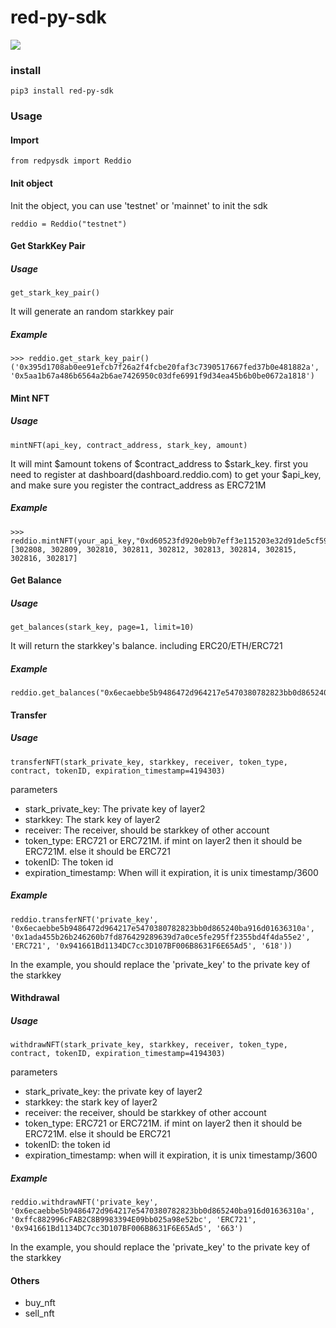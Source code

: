 # red-py-sdk

![](https://img.shields.io/pypi/pyversions/Django.svg)


### install

```
pip3 install red-py-sdk
```

### Usage

#### Import

```
from redpysdk import Reddio
```

#### Init object
Init the object, you can use 'testnet' or 'mainnet' to init the sdk
```
reddio = Reddio("testnet")
```

#### Get StarkKey Pair
##### Usage
```
get_stark_key_pair()
```
It will generate an random starkkey pair

##### Example
```
>>> reddio.get_stark_key_pair()
('0x395d1708ab0ee91efcb7f26a2f4fcbe20faf3c7390517667fed37b0e481882a', '0x5aa1b67a486b6564a2b6ae7426950c03dfe6991f9d34ea45b6b0be0672a1818')
```

#### Mint NFT
##### Usage
```
mintNFT(api_key, contract_address, stark_key, amount)
```
It will mint $amount tokens of $contract_address to $stark_key. first you need to register at dashboard(dashboard.reddio.com) to get your $api_key, and make sure you register the contract_address as ERC721M

##### Example
```
>>> reddio.mintNFT(your_api_key,"0xd60523fd920eb9b7eff3e115203e32d91de5cf59","0x1ccc27877014bc1a81919fc855ebbd1b874603283c9ea93397d970b0704e581","10")
[302808, 302809, 302810, 302811, 302812, 302813, 302814, 302815, 302816, 302817]
```


#### Get Balance

##### Usage

```
get_balances(stark_key, page=1, limit=10)
```
It will return the starkkey's balance. including ERC20/ETH/ERC721

##### Example

```
reddio.get_balances("0x6ecaebbe5b9486472d964217e5470380782823bb0d865240ba916d01636310a")
```




#### Transfer

##### Usage
```
transferNFT(stark_private_key, starkkey, receiver, token_type, contract, tokenID, expiration_timestamp=4194303)
```

parameters
- stark_private_key: The private key of layer2
- starkkey: The stark key of layer2
- receiver: The receiver, should be starkkey of other account
- token_type: ERC721 or ERC721M. if mint on layer2 then it should be ERC721M. else it should be ERC721
- tokenID: The token id
- expiration_timestamp: When will it expiration, it is unix timestamp/3600

##### Example

```
reddio.transferNFT('private_key', '0x6ecaebbe5b9486472d964217e5470380782823bb0d865240ba916d01636310a', '0x1ada455b26b246260b7fd876429289639d7a0ce5fe295ff2355bd4f4da55e2', 'ERC721', '0x941661Bd1134DC7cc3D107BF006B8631F6E65Ad5', '618'))
```

In the example, you should replace the 'private_key' to the private key of the starkkey




#### Withdrawal

##### Usage
```
withdrawNFT(stark_private_key, starkkey, receiver, token_type, contract, tokenID, expiration_timestamp=4194303)
```

parameters
- stark_private_key: the private key of layer2
- starkkey: the stark key of layer2
- receiver: the receiver, should be starkkey of other account
- token_type: ERC721 or ERC721M. if mint on layer2 then it should be ERC721M. else it should be ERC721
- tokenID: the token id
- expiration_timestamp: when will it expiration, it is unix timestamp/3600

##### Example

```
reddio.withdrawNFT('private_key', '0x6ecaebbe5b9486472d964217e5470380782823bb0d865240ba916d01636310a', '0xffc882996cFAB2C8B9983394E09bb025a98e52bc', 'ERC721', '0x941661Bd1134DC7cc3D107BF006B8631F6E65Ad5', '663')
```

In the example, you should replace the 'private_key' to the private key of the starkkey


#### Others
- buy_nft
- sell_nft







